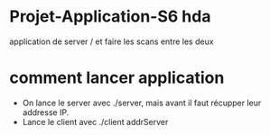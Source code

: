 # Projet-Application-S6 hda 
application de server / et faire les scans entre les deux 
# comment lancer application
* On lance le server avec ./server, mais avant il faut récupper leur addresse IP.
* Lance le client avec ./client addrServer
